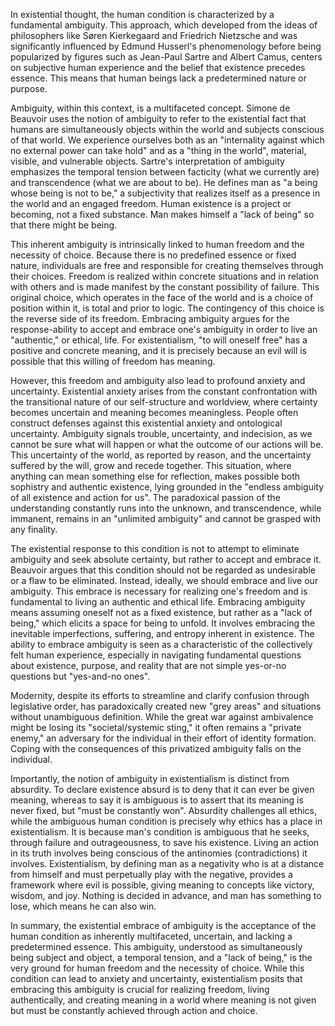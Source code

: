 In existential thought, the human condition is characterized by a fundamental ambiguity. This approach, which developed from the ideas of philosophers like Søren Kierkegaard and Friedrich Nietzsche and was significantly influenced by Edmund Husserl's phenomenology before being popularized by figures such as Jean-Paul Sartre and Albert Camus, centers on subjective human experience and the belief that existence precedes essence. This means that human beings lack a predetermined nature or purpose.

Ambiguity, within this context, is a multifaceted concept. Simone de Beauvoir uses the notion of ambiguity to refer to the existential fact that humans are simultaneously objects within the world and subjects conscious of that world. We experience ourselves both as an "internality against which no external power can take hold" and as a "thing in the world", material, visible, and vulnerable objects. Sartre's interpretation of ambiguity emphasizes the temporal tension between facticity (what we currently are) and transcendence (what we are about to be). He defines man as "a being whose being is not to be," a subjectivity that realizes itself as a presence in the world and an engaged freedom. Human existence is a project or becoming, not a fixed substance. Man makes himself a "lack of being" so that there might be being.

This inherent ambiguity is intrinsically linked to human freedom and the necessity of choice. Because there is no predefined essence or fixed nature, individuals are free and responsible for creating themselves through their choices. Freedom is realized within concrete situations and in relation with others and is made manifest by the constant possibility of failure. This original choice, which operates in the face of the world and is a choice of position within it, is total and prior to logic. The contingency of this choice is the reverse side of its freedom. Embracing ambiguity argues for the response-ability to accept and embrace one's ambiguity in order to live an "authentic," or ethical, life. For existentialism, "to will oneself free" has a positive and concrete meaning, and it is precisely because an evil will is possible that this willing of freedom has meaning.

However, this freedom and ambiguity also lead to profound anxiety and uncertainty. Existential anxiety arises from the constant confrontation with the transitional nature of our self-structure and worldview, where certainty becomes uncertain and meaning becomes meaningless. People often construct defenses against this existential anxiety and ontological uncertainty. Ambiguity signals trouble, uncertainty, and indecision, as we cannot be sure what will happen or what the outcome of our actions will be. This uncertainty of the world, as reported by reason, and the uncertainty suffered by the will, grow and recede together. This situation, where anything can mean something else for reflection, makes possible both sophistry and authentic existence, lying grounded in the "endless ambiguity of all existence and action for us". The paradoxical passion of the understanding constantly runs into the unknown, and transcendence, while immanent, remains in an "unlimited ambiguity" and cannot be grasped with any finality.

The existential response to this condition is not to attempt to eliminate ambiguity and seek absolute certainty, but rather to accept and embrace it. Beauvoir argues that this condition should not be regarded as undesirable or a flaw to be eliminated. Instead, ideally, we should embrace and live our ambiguity. This embrace is necessary for realizing one's freedom and is fundamental to living an authentic and ethical life. Embracing ambiguity means assuming oneself not as a fixed existence, but rather as a "lack of being," which elicits a space for being to unfold. It involves embracing the inevitable imperfections, suffering, and entropy inherent in existence. The ability to embrace ambiguity is seen as a characteristic of the collectively felt human experience, especially in navigating fundamental questions about existence, purpose, and reality that are not simple yes-or-no questions but "yes-and-no ones".

Modernity, despite its efforts to streamline and clarify confusion through legislative order, has paradoxically created new "grey areas" and situations without unambiguous definition. While the great war against ambivalence might be losing its "societal/systemic sting," it often remains a "private enemy," an adversary for the individual in their effort of identity formation. Coping with the consequences of this privatized ambiguity falls on the individual.

Importantly, the notion of ambiguity in existentialism is distinct from absurdity. To declare existence absurd is to deny that it can ever be given meaning, whereas to say it is ambiguous is to assert that its meaning is never fixed, but "must be constantly won". Absurdity challenges all ethics, while the ambiguous human condition is precisely why ethics has a place in existentialism. It is because man's condition is ambiguous that he seeks, through failure and outrageousness, to save his existence. Living an action in its truth involves being conscious of the antinomies (contradictions) it involves. Existentialism, by defining man as a negativity who is at a distance from himself and must perpetually play with the negative, provides a framework where evil is possible, giving meaning to concepts like victory, wisdom, and joy. Nothing is decided in advance, and man has something to lose, which means he can also win.

In summary, the existential embrace of ambiguity is the acceptance of the human condition as inherently multifaceted, uncertain, and lacking a predetermined essence. This ambiguity, understood as simultaneously being subject and object, a temporal tension, and a "lack of being," is the very ground for human freedom and the necessity of choice. While this condition can lead to anxiety and uncertainty, existentialism posits that embracing this ambiguity is crucial for realizing freedom, living authentically, and creating meaning in a world where meaning is not given but must be constantly achieved through action and choice.